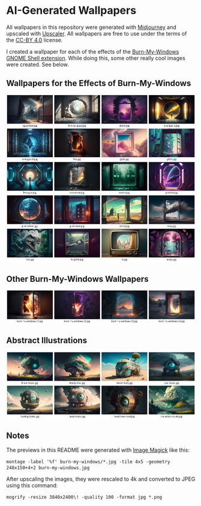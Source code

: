 # AI-Generated Wallpapers

All wallpapers in this repository were generated with [Midjourney](https://www.midjourney.com) and upscaled with [Upscaler](https://flathub.org/apps/details/io.gitlab.theevilskeleton.Upscaler).
All wallpapers are free to use under the terms of the [CC-BY 4.0](https://creativecommons.org/licenses/by/4.0/) license.

I created a wallpaper for each of the effects of the [Burn-My-Windows GNOME Shell extension](https://github.com/Schneegans/Burn-My-Windows).
While doing this, some other really cool images were created.
See below.

## Wallpapers for the Effects of Burn-My-Windows 


[![](burn-my-windows-effects.jpg)](burn-my-windows-effects)

## Other Burn-My-Windows Wallpapers

[![](burn-my-windows.jpg)](burn-my-windows)


## Abstract Illustrations

[![](abstract-illustrations.jpg)](abstract-illustrations)


## Notes

The previews in this README were generated with [Image Magick](https://imagemagick.org/index.php) like this:

```
montage -label '%f' burn-my-windows/*.jpg -tile 4x5 -geometry 240x150+4+2 burn-my-windows.jpg
```

After upscaling the images, they were rescaled to 4k and converted to JPEG using this command:

```
mogrify -resize 3840x2400\! -quality 100 -format jpg *.png
```
